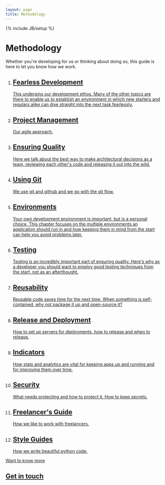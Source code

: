```yaml
---
layout: page
title: Methodology
---
```

{% include JB/setup %}

# Methodology

<p class="Headline">
  Whether you're developing for us or thinking about doing so, this guide is here to let you know how we work.
</p>

<ol id="methodology_list" class="Ordered-list--wide">
  <li>
    <a href="pages/fearless-development.html">
      <div>
        <h2 class="List-item__heading">Fearless Development</h2>
        <p class="List-item__body">
          This underpins our development ethos.  Many of the other topics are there to enable us to establish an environment in which new starters and regulars alike can dive straight into the next task fearlessly.
        </p>
      </div>
    </a>
  </li>

  <li>
    <a href="pages/project-management.html">
      <div>
        <h2 class="List-item__heading">Project Management</h2>
        <p class="List-item__body">
          Our agile approach.
        </p>
      </div>
    </a>
  </li>

  <li>
    <a href="pages/ensuring-quality.html">
      <div>
        <h2 class="List-item__heading">Ensuring Quality</h2>
        <p class="List-item__body">
          Here we talk about the best way to make architectural decisions as a team, reviewing each other's code and releasing it out into the wild.
        </p>
      </div>
    </a>
  </li>

  <li>
    <a href="pages/using-git.html">
      <div>
        <h2 class="List-item__heading">Using Git</h2>
        <p class="List-item__body">
          We use git and github and we go with the git flow.
        </p>
      </div>
    </a>
  </li>

  <li>
    <a href="pages/environments.html">
      <div>
        <h2 class="List-item__heading">Environments</h2>
        <p class="List-item__body">
          Your own development environment is important, but is a personal choice.  This chapter focuses on the multiple environments an application should run in and how keeping them in mind from the start can help you avoid problems later.
        </p>
      </div>
    </a>
  </li>

  <li>
    <a href="pages/testing.html">
      <div>
        <h2 class="List-item__heading">Testing</h2>
        <p class="List-item__body">
          Testing is an incredibly important part of ensuring quality.  Here's why as a developer you should want to employ good testing techniques from the start, not as an afterthought.
        </p>
      </div>
    </a>
  </li>

  <li>
    <a href="pages/reusability.html">
      <div>
        <h2 class="List-item__heading">Reusability</h2>
        <p class="List-item__body">
          Reusable code saves time for the next time.  When something is self-contained, why not package it up and open-source it?
        </p>
      </div>
    </a>
  </li>

  <li>
    <a href="pages/release-and-deployment.html">
      <div>
        <h2 class="List-item__heading">Release and Deployment</h2>
        <p class="List-item__body">
          How to set up servers for deployments, how to release and when to release.
        </p>
      </div>
    </a>
  </li>

  <li>
    <a href="pages/indicators.html">
      <div>
        <h2 class="List-item__heading">Indicators</h2>
        <p class="List-item__body">
          How stats and analytics are vital for keeping apps up and running and for improving them over time.
        </p>
      </div>
    </a>
  </li>

  <li>
    <a href="pages/security.html">
      <div>
        <h2 class="List-item__heading">Security</h2>
        <p class="List-item__body">
          What needs protecting and how to protect it.  How to keep secrets.
        </p>
      </div>
    </a>
  </li>

  <li>
    <a href="pages/freelancers-guide.html">
      <div>
        <h2 class="List-item__heading">Freelancer's Guide</h2>
        <p class="List-item__body">
          How we like to work with freelancers.
        </p>
      </div>
    </a>
  </li>

  <li>
    <a href="pages/python-style-guides.html">
      <div>
        <h2 class="List-item__heading">Style Guides</h2>
        <p class="List-item__body">
          How we write beautiful python code.
        </p>
      </div>
    </a>
  </li>
</ol>

<div class="dotted-rule">
</div>

<section class="text-block">
  <div class="footer">
    <a href="/contact">
      <div class="caption">Want to know more</div>
      <h2>
        Get in touch
        <div class="forward-arrow"></div>
      </h2>
    </a>
  </div>
</section>
